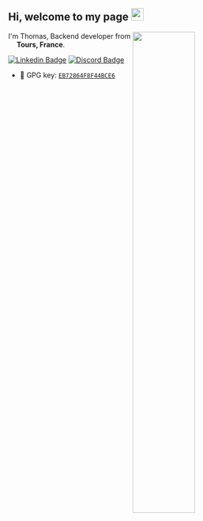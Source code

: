 ## Hi, welcome to my page <a href="https://www.gautamkrishnar.com/"><img src="https://media.giphy.com/media/hvRJCLFzcasrR4ia7z/giphy.gif" width="25px"></a>


<img align="right" width="50%" src="https://github-readme-stats.vercel.app/api?username=RakSrinaNa&include_all_commits=true&count_private=true&show_icons=true&theme=dark">

I'm Thomas, Backend developer from <img src="https://image.flaticon.com/icons/svg/197/197560.svg" width="13"/> <b>Tours, France</b>.

[![Linkedin Badge](https://img.shields.io/badge/-thomas_couchoud-blue?style=flat&logo=Linkedin&logoColor=white&link=https://www.linkedin.com/in/thomas-couchoud/)](https://www.linkedin.com/in/thomas-couchoud/)
[![Discord Badge](https://img.shields.io/badge/-RakSrinaNa4089-7289DA?style=flat&labelColor=7289DA&logo=discord&logoColor=white&link=https://twitter.com/_jesslim)](https://discordapp.com/users/170119951498084352)

-   :key: GPG key: [`EB72864F8F44BCE6`](https://github.com/raksrinana.gpg)
